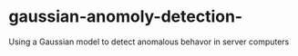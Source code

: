 # gaussian-anomoly-detection-
Using a Gaussian model to detect anomalous behavor in server computers
